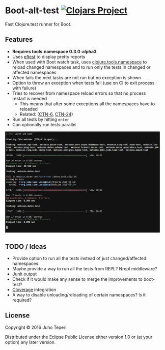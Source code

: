 # Boot-alt-test [![Clojars Project](https://img.shields.io/clojars/v/metosin/boot-alt-test.svg)](https://clojars.org/metosin/boot-alt-test)

Fast Clojure.test runner for Boot.

## Features

- **Requires tools.namespace 0.3.0-alpha3**
- Uses [eftest](https://github.com/weavejester/eftest) to display pretty reports
- When used with Boot watch task, uses [clojure.tools.namespace](https://github.com/clojure/tools.namespace) to reload
changed namespaces and to run only the tests in changed or affected namespaces
- When fails the next tasks are not run but no exception is shown
- Option to throw an exception when tests fail (use on CI to exit process with failure)
- Tries to recover from namespace reload errors so that no process restart is needed
    - This means that after some exceptions all the namespaces have to reloaded
    - Related: ([CTN-6](http://dev.clojure.org/jira/browse/TNS-6), [CTN-24](http://dev.clojure.org/jira/browse/TNS-24))
- Run all tests by hitting `enter`
- Can optionally run tests parallel

![Screenshot](./screenshot.png)

## TODO / Ideas

- Provide option to run all the tests instead of just changed/affected namespaces
- Maybe provide a way to run all the tests from REPL? Nrepl middleware?
- Junit output
- Check if it would make any sense to merge the improvements to boot-test?
- [Cloverage](https://github.com/lshift/cloverage) integration
- A way to disable unloading/reloading of certain namespaces? Is it required?

## License

Copyright © 2016 Juho Teperi

Distributed under the Eclipse Public License either version 1.0 or (at your option) any later version.
